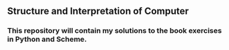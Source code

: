 ## Structure and Interpretation of Computer 

### This repository will contain my solutions to the book exercises in Python and Scheme.